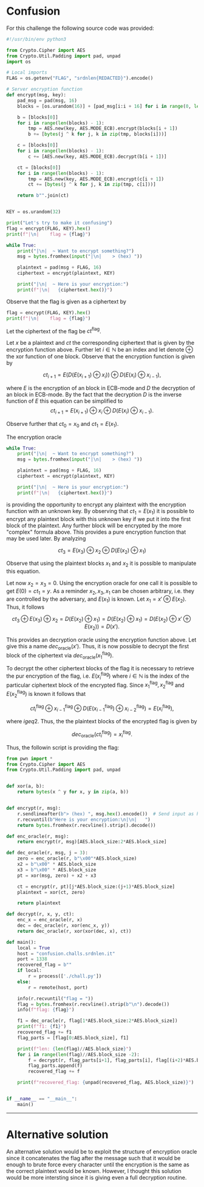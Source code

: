 # Confusion

For this challenge the following source code was provided: 

```Python
#!/usr/bin/env python3

from Crypto.Cipher import AES
from Crypto.Util.Padding import pad, unpad
import os

# Local imports
FLAG = os.getenv("FLAG", "srdnlen{REDACTED}").encode()

# Server encryption function
def encrypt(msg, key):
    pad_msg = pad(msg, 16)
    blocks = [os.urandom(16)] + [pad_msg[i:i + 16] for i in range(0, len(pad_msg), 16)]

    b = [blocks[0]]
    for i in range(len(blocks) - 1):
        tmp = AES.new(key, AES.MODE_ECB).encrypt(blocks[i + 1])
        b += [bytes(j ^ k for j, k in zip(tmp, blocks[i]))]

    c = [blocks[0]]
    for i in range(len(blocks) - 1):
        c += [AES.new(key, AES.MODE_ECB).decrypt(b[i + 1])]

    ct = [blocks[0]]
    for i in range(len(blocks) - 1):
        tmp = AES.new(key, AES.MODE_ECB).encrypt(c[i + 1])
        ct += [bytes(j ^ k for j, k in zip(tmp, c[i]))]

    return b"".join(ct)


KEY = os.urandom(32)

print("Let's try to make it confusing")
flag = encrypt(FLAG, KEY).hex()
print(f"|\n|    flag = {flag}")

while True:
    print("|\n|  ~ Want to encrypt something?")
    msg = bytes.fromhex(input("|\n|    > (hex) "))

    plaintext = pad(msg + FLAG, 16)
    ciphertext = encrypt(plaintext, KEY)

    print("|\n|  ~ Here is your encryption:")
    print(f"|\n|   {ciphertext.hex()}")

```
Observe that the flag is given as a ciphertext by
```Python
flag = encrypt(FLAG, KEY).hex()
print(f"|\n|    flag = {flag}")
```
Let the ciphertext of the flag be $ct^{\mathop{flag}}$.


Let $x$ be a plaintext and $ct$ the corresponding ciphertext that is given by the encryption function above.
Further let $i \in \mathbb{N}$ be an index and let denote $\oplus$ the xor function of one block.
Observe that the encryption function is given by 

$$ct_{i+1} = E(D(E(x_{i+1}) \oplus x_i)) \oplus D(E(x_i) \oplus x_{i-1}),$$

where $E$ is the encryption of an block in ECB-mode and $D$ the decryption of an block in ECB-mode.
By the fact that the decryption $D$ is the inverse function of $E$ this equation can be simplified to
$$
ct_{i+1} = E(x_{i+1}) \oplus x_i \oplus D(E(x_i) \oplus x_{i-1}).
$$

Observe further that $ct_0 = x_0$ and $ct_1 = E(x_1)$.

The encryption oracle
```Python
while True:
    print("|\n|  ~ Want to encrypt something?")
    msg = bytes.fromhex(input("|\n|    > (hex) "))

    plaintext = pad(msg + FLAG, 16)
    ciphertext = encrypt(plaintext, KEY)

    print("|\n|  ~ Here is your encryption:")
    print(f"|\n|   {ciphertext.hex()}")
```
is providing the opportunity to encrypt any plaintext with the encryption function with an unknown key.
By observing that $ct_1 = E(x_1)$ it is possible to encrypt any plaintext block with this unknown key if we put it into the first block of the plaintext.
Any further block will be encrypted by the more "complex" formula above.
This provides a pure encryption function that may be used later.
By analyzing 

$$ct_3 =  E(x_3) \oplus x_2 \oplus D(E(x_2) \oplus x_1)$$

Observe that using the plaintext blocks $x_1$ and $x_2$ it is possible to manipulate this equation.


Let now $x_2 = x_3 = 0$. 
Using the encryption oracle for one call it is possible to get $E(0) = ct_1 = y$.
As a reminder $x_2, x_3, x_1$ can be chosen arbitrary, i.e. they are controlled by the adversary, and $E(x_1)$ is known.
Let $x_1 = x' \oplus E(x_2)$.
Thus, it follows

$$ct_3 \oplus E(x_3) \oplus x_2 = D(E(x_2) \oplus x_1) = D(E(x_2) \oplus x_1) = D(E(x_2) \oplus x' \oplus E(x_2)) = D(x').$$

This provides an decryption oracle using the encryption function above.
Let give this a name $dec_{\mathop{oracle}}(x')$.
Thus, it is now possible to decrypt the first block of the ciphertext via $dec_{\mathop{oracle}}(x_1^{\mathop{flag}})$.

To decrypt the other ciphertext blocks of the flag it is necessary to retrieve the pur encryption of the flag, i.e. $E(x_i^{\mathop{flag}})$ where $i \in \mathbb{N}$ is the index of the particular ciphertext block of the encrypted flag.
Since $x_1^{\mathop{flag}}, x_2^{\mathop{flag}}$ and $E(x_2^{\mathop{flag}})$ is known it follows that

$$ct_i^{\mathop{flag}} \oplus x_{i-1}^{\mathop{flag}} \oplus D(E(x_{i-1}^{\mathop{flag}}) \oplus x_{i-2}^{\mathop{flag}}) = E(x_i^{\mathop{flag}}),$$

where $i geq 2$.
Thus, the the plaintext blocks of the encrypted flag is given by

$$dec_{\mathop{oracle}}(ct_i^{\mathop{flag}}) = x_i^{\mathop{flag}}.$$

Thus, the followin script is providing the flag:

```Python
from pwn import *
from Crypto.Cipher import AES
from Crypto.Util.Padding import pad, unpad


def xor(a, b):
    return bytes(x ^ y for x, y in zip(a, b))


def encrypt(r, msg):
    r.sendlineafter(b"> (hex) ", msg.hex().encode())  # Send input as hex
    r.recvuntil(b"Here is your encryption:\n|\n|   ")
    return bytes.fromhex(r.recvline().strip().decode())

def enc_oracle(r, msg):
    return encrypt(r, msg)[AES.block_size:2*AES.block_size]

def dec_oracle(r, msg, j = 3):
    zero = enc_oracle(r, b"\x00"*AES.block_size)
    x2 = b"\x00" * AES.block_size
    x3 = b"\x00" * AES.block_size
    pt = xor(msg, zero) + x2 + x3

    ct = encrypt(r, pt)[j*AES.block_size:(j+1)*AES.block_size]
    plaintext = xor(ct, zero)

    return plaintext

def decrypt(r, x, y, ct):
    enc_x = enc_oracle(r, x)
    dec = dec_oracle(r, xor(enc_x, y))
    return dec_oracle(r, xor(xor(dec, x), ct))

def main():
    local = True
    host = "confusion.challs.srdnlen.it"
    port = 1338
    recovered_flag = b""
    if local:
        r = process(['./chall.py'])
    else:
        r = remote(host, port)

    info(r.recvuntil("flag = "))
    flag = bytes.fromhex(r.recvline().strip(b"\n").decode())
    info(f"flag: {flag}")

    f1 = dec_oracle(r, flag[1*AES.block_size:2*AES.block_size])
    print(f"f1: {f1}")
    recovered_flag += f1
    flag_parts = [flag[0:AES.block_size], f1]

    print(f"len: {len(flag)//AES.block_size}")
    for i in range(len(flag)//AES.block_size -2):
        f = decrypt(r, flag_parts[i+1], flag_parts[i], flag[(i+2)*AES.block_size: (i+3)*AES.block_size])
        flag_parts.append(f)
        recovered_flag += f

    print(f"recovered_flag: {unpad(recovered_flag, AES.block_size)}")


if __name__ == "__main__":
    main()

```
---------------
# Alternative solution

An alternative solution would be to exploit the structure of encryption oracle since it concatenates the flag after the message such that it would be enough to brute force every character until the encryption is the same as the correct plaintext would be known.
However, I thought this solution would be more intersting since it is giving even a full decryption routine.